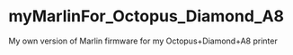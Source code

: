 # myMarlinFor_Octopus_Diamond_A8
My own version of Marlin firmware for my Octopus+Diamond+A8 printer
